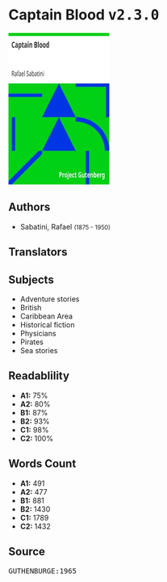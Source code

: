 # Captain Blood <kbd>v2.3.0</kbd>

![](./cover.medium.jpg "")

## Authors


 - Sabatini, Rafael <small>(1875 - 1950)</small>

## Translators



## Subjects


 - Adventure stories
 - British
 - Caribbean Area
 - Historical fiction
 - Physicians
 - Pirates
 - Sea stories

## Readablility


 - **A1:** 75%
 - **A2:** 80%
 - **B1:** 87%
 - **B2:** 93%
 - **C1:** 98%
 - **C2:** 100%

## Words Count


 - **A1:** 491
 - **A2:** 477
 - **B1:** 881
 - **B2:** 1430
 - **C1:** 1789
 - **C2:** 1432

## Source


<kbd>GUTHENBURGE:1965</kbd>

